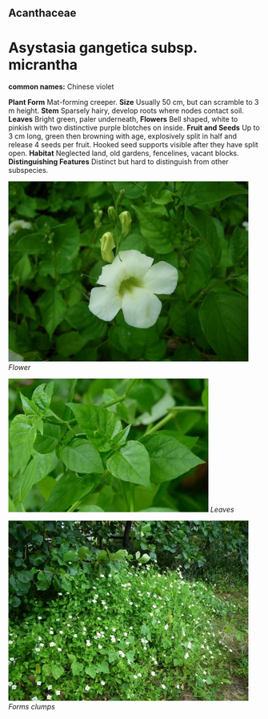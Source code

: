 ## Acanthaceae
# Asystasia gangetica subsp. micrantha
**common names:** Chinese violet

**Plant Form** Mat-forming creeper. **Size** Usually 50 cm, but can scramble to 3 m height. **Stem** Sparsely hairy, develop roots where nodes contact soil. **Leaves** Bright green, paler underneath, **Flowers** Bell shaped, white to pinkish with two distinctive purple blotches on inside. **Fruit and Seeds** Up to 3 cm long, green then browning with age, explosively split in half and release 4 seeds per fruit. Hooked seed supports visible after they have split open. **Habitat** Neglected land, old gardens, fencelines, vacant blocks. **Distinguishing Features** Distinct but hard to distinguish from other subspecies.


![Flower](4819_IMGP7515.jpg)
   *Flower* 

![Leaves](11485_P6940501.jpg)
   *Leaves* 

![Forms clumps](7007_IMGP7519.jpg)
   *Forms clumps* 

